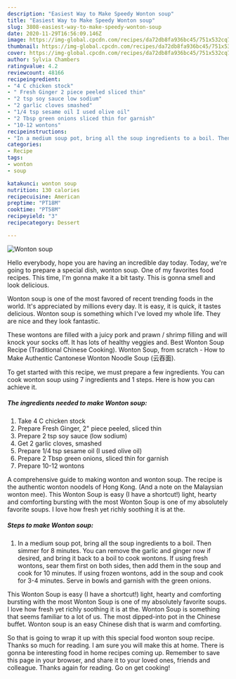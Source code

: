 ```yaml
---
description: "Easiest Way to Make Speedy Wonton soup"
title: "Easiest Way to Make Speedy Wonton soup"
slug: 3808-easiest-way-to-make-speedy-wonton-soup
date: 2020-11-29T16:56:09.146Z
image: https://img-global.cpcdn.com/recipes/da72db8fa936bc45/751x532cq70/wonton-soup-recipe-main-photo.jpg
thumbnail: https://img-global.cpcdn.com/recipes/da72db8fa936bc45/751x532cq70/wonton-soup-recipe-main-photo.jpg
cover: https://img-global.cpcdn.com/recipes/da72db8fa936bc45/751x532cq70/wonton-soup-recipe-main-photo.jpg
author: Sylvia Chambers
ratingvalue: 4.2
reviewcount: 48166
recipeingredient:
- "4 C chicken stock"
- " Fresh Ginger 2 piece peeled sliced thin"
- "2 tsp soy sauce low sodium"
- "2 garlic cloves smashed"
- "1/4 tsp sesame oil I used olive oil"
- "2 Tbsp green onions sliced thin for garnish"
- "10-12 wontons"
recipeinstructions:
- "In a medium soup pot, bring all the soup ingredients to a boil. Then simmer for 8 minutes. You can remove the garlic and ginger now if desired, and bring it back to a boil to cook wontons. If using fresh wontons, sear them first on both sides, then add them in the soup and cook for 10 minutes. If using frozen wontons, add in the soup and cook for 3-4 minutes. Serve in bowls and garnish with the green onions."
categories:
- Recipe
tags:
- wonton
- soup

katakunci: wonton soup 
nutrition: 130 calories
recipecuisine: American
preptime: "PT18M"
cooktime: "PT58M"
recipeyield: "3"
recipecategory: Dessert

---
```



![Wonton soup](https://img-global.cpcdn.com/recipes/da72db8fa936bc45/751x532cq70/wonton-soup-recipe-main-photo.jpg)

Hello everybody, hope you are having an incredible day today. Today, we're going to prepare a special dish, wonton soup. One of my favorites food recipes. This time, I'm gonna make it a bit tasty. This is gonna smell and look delicious.

Wonton soup is one of the most favored of recent trending foods in the world. It's appreciated by millions every day. It is easy, it is quick, it tastes delicious. Wonton soup is something which I've loved my whole life. They are nice and they look fantastic.

These wontons are filled with a juicy pork and prawn / shrimp filling and will knock your socks off. It has lots of healthy veggies and. Best Wonton Soup Recipe (Traditional Chinese Cooking). Wonton Soup, from scratch - How to Make Authentic Cantonese Wonton Noodle Soup (云吞面).


To get started with this recipe, we must prepare a few ingredients. You can cook wonton soup using 7 ingredients and 1 steps. Here is how you can achieve it.

<!--inarticleads1-->

##### The ingredients needed to make Wonton soup:

1. Take 4 C chicken stock
1. Prepare  Fresh Ginger, 2&#34; piece peeled, sliced thin
1. Prepare 2 tsp soy sauce (low sodium)
1. Get 2 garlic cloves, smashed
1. Prepare 1/4 tsp sesame oil (I used olive oil)
1. Prepare 2 Tbsp green onions, sliced thin for garnish
1. Prepare 10-12 wontons


A comprehensive guide to making wonton and wonton soup. The recipe is the authentic wonton noodels of Hong Kong. (And a note on the Malaysian wonton mee). This Wonton Soup is easy (I have a shortcut!) light, hearty and comforting bursting with the most Wonton Soup is one of my absolutely favorite soups. I love how fresh yet richly soothing it is at the. 

<!--inarticleads2-->

##### Steps to make Wonton soup:

1. In a medium soup pot, bring all the soup ingredients to a boil. Then simmer for 8 minutes. You can remove the garlic and ginger now if desired, and bring it back to a boil to cook wontons. If using fresh wontons, sear them first on both sides, then add them in the soup and cook for 10 minutes. If using frozen wontons, add in the soup and cook for 3-4 minutes. Serve in bowls and garnish with the green onions.


This Wonton Soup is easy (I have a shortcut!) light, hearty and comforting bursting with the most Wonton Soup is one of my absolutely favorite soups. I love how fresh yet richly soothing it is at the. Wonton Soup is something that seems familiar to a lot of us. The most dipped-into pot in the Chinese buffet. Wonton soup is an easy Chinese dish that is warm and comforting. 

So that is going to wrap it up with this special food wonton soup recipe. Thanks so much for reading. I am sure you will make this at home. There is gonna be interesting food in home recipes coming up. Remember to save this page in your browser, and share it to your loved ones, friends and colleague. Thanks again for reading. Go on get cooking!
